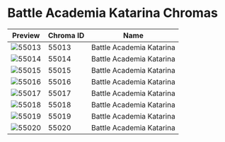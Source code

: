 # Battle Academia Katarina Chromas

| Preview | Chroma ID | Name |
|---------|-----------|------|
| ![55013](https://raw.communitydragon.org/latest/plugins/rcp-be-lol-game-data/global/default/v1/champion-chroma-images/55/55013.png) | 55013 | Battle Academia Katarina |
| ![55014](https://raw.communitydragon.org/latest/plugins/rcp-be-lol-game-data/global/default/v1/champion-chroma-images/55/55014.png) | 55014 | Battle Academia Katarina |
| ![55015](https://raw.communitydragon.org/latest/plugins/rcp-be-lol-game-data/global/default/v1/champion-chroma-images/55/55015.png) | 55015 | Battle Academia Katarina |
| ![55016](https://raw.communitydragon.org/latest/plugins/rcp-be-lol-game-data/global/default/v1/champion-chroma-images/55/55016.png) | 55016 | Battle Academia Katarina |
| ![55017](https://raw.communitydragon.org/latest/plugins/rcp-be-lol-game-data/global/default/v1/champion-chroma-images/55/55017.png) | 55017 | Battle Academia Katarina |
| ![55018](https://raw.communitydragon.org/latest/plugins/rcp-be-lol-game-data/global/default/v1/champion-chroma-images/55/55018.png) | 55018 | Battle Academia Katarina |
| ![55019](https://raw.communitydragon.org/latest/plugins/rcp-be-lol-game-data/global/default/v1/champion-chroma-images/55/55019.png) | 55019 | Battle Academia Katarina |
| ![55020](https://raw.communitydragon.org/latest/plugins/rcp-be-lol-game-data/global/default/v1/champion-chroma-images/55/55020.png) | 55020 | Battle Academia Katarina |